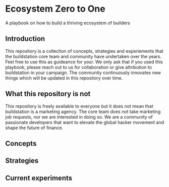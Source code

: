 # Ecosystem Zero to One
A playbook on how to build a thriving ecosystem of builders

## Introduction
This repository is a collection of concepts, strategies and experiements that the buildstation core team and community have undertaken over the years. Feel free to use this as guideance for your. We only ask that if you used this playbook, please reach out to us for collaboration or give attribution to buildstation in your campaign. The community continuously innovates new things which will be updated in this repository over time.

## What this repository is not
This repository is freely available to everyone but it does not mean that buildstation is a marketing agency. The core team does not take marketing job requests, nor we are interested in doing so. We are a community of passionate developers that want to elevate the global hacker movement and shape the future of finance.

## Concepts


## Strategies


## Current experiments
